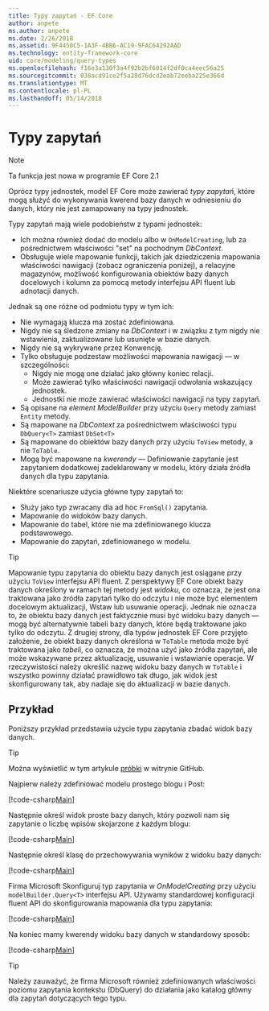 ```yaml
---
title: Typy zapytań - EF Core
author: anpete
ms.author: anpete
ms.date: 2/26/2018
ms.assetid: 9F4450C5-1A3F-4BB6-AC19-9FAC64292AAD
ms.technology: entity-framework-core
uid: core/modeling/query-types
ms.openlocfilehash: f16e3a130f3a4f92b2bf6014f2df0ca4eec56a25
ms.sourcegitcommit: 038acd91ce2f5a28d76dcd2eab72eeba225e366d
ms.translationtype: MT
ms.contentlocale: pl-PL
ms.lasthandoff: 05/14/2018
---
```

# <a name="query-types"></a>Typy zapytań
> [!NOTE]
> Ta funkcja jest nowa w programie EF Core 2.1

Oprócz typy jednostek, model EF Core może zawierać _typy zapytań_, które mogą służyć do wykonywania kwerend bazy danych w odniesieniu do danych, który nie jest zamapowany na typy jednostek.

Typy zapytań mają wiele podobieństw z typami jednostek:

- Ich można również dodać do modelu albo w `OnModelCreating`, lub za pośrednictwem właściwości "set" na pochodnym _DbContext_.
- Obsługuje wiele mapowanie funkcji, takich jak dziedziczenia mapowania właściwości nawigacji (zobacz ograniczenia poniżej), a relacyjne magazynów, możliwość konfigurowania obiektów bazy danych docelowych i kolumn za pomocą metody interfejsu API fluent lub adnotacji danych.

Jednak są one różne od podmiotu typy w tym ich:

- Nie wymagają klucza ma zostać zdefiniowana.
- Nigdy nie są śledzone zmiany na _DbContext_ i w związku z tym nigdy nie wstawienia, zaktualizowane lub usunięte w bazie danych.
- Nigdy nie są wykrywane przez Konwencję.
- Tylko obsługuje podzestaw możliwości mapowania nawigacji — w szczególności:
  - Nigdy nie mogą one działać jako główny koniec relacji.
  - Może zawierać tylko właściwości nawigacji odwołania wskazujący jednostek.
  - Jednostki nie może zawierać właściwości nawigacji na typy zapytań.
- Są opisane na _element ModelBuilder_ przy użyciu `Query` metody zamiast `Entity` metody.
- Są mapowane na _DbContext_ za pośrednictwem właściwości typu `DbQuery<T>` zamiast `DbSet<T>`
- Są mapowane do obiektów bazy danych przy użyciu `ToView` metody, a nie `ToTable`.
- Mogą być mapowane na _kwerendy_ — Definiowanie zapytanie jest zapytaniem dodatkowej zadeklarowany w modelu, który działa źródła danych dla typu zapytania.

Niektóre scenariusze użycia główne typy zapytań to:

- Służy jako typ zwracany dla ad hoc `FromSql()` zapytania.
- Mapowanie do widoków bazy danych.
- Mapowanie do tabel, które nie ma zdefiniowanego klucza podstawowego.
- Mapowanie do zapytań, zdefiniowanego w modelu.

> [!TIP]
> Mapowanie typu zapytania do obiektu bazy danych jest osiągane przy użyciu `ToView` interfejsu API fluent. Z perspektywy EF Core obiekt bazy danych określony w ramach tej metody jest _widoku_, co oznacza, że jest ona traktowana jako źródła zapytań tylko do odczytu i nie może być elementem docelowym aktualizacji, Wstaw lub usuwanie operacji. Jednak nie oznacza to, że obiektu bazy danych jest faktycznie musi być widoku bazy danych — mogą być alternatywnie tabeli bazy danych, które będą traktowane jako tylko do odczytu. Z drugiej strony, dla typów jednostek EF Core przyjęto założenie, że obiekt bazy danych określona w `ToTable` metoda może być traktowana jako _tabeli_, co oznacza, że można użyć jako źródła zapytań, ale może wskazywane przez aktualizację, usuwanie i wstawianie operacje. W rzeczywistości należy określić nazwę widoku bazy danych w `ToTable` i wszystko powinny działać prawidłowo tak długo, jak widok jest skonfigurowany tak, aby nadaje się do aktualizacji w bazie danych.

## <a name="example"></a>Przykład

Poniższy przykład przedstawia użycie typu zapytania zbadać widok bazy danych.

> [!TIP]
> Można wyświetlić w tym artykule [próbki](https://github.com/aspnet/EntityFrameworkCore/tree/dev/samples/QueryTypes) w witrynie GitHub.

Najpierw należy zdefiniować modelu prostego blogu i Post:

[!code-csharp[Main](../../../efcore-dev/samples/QueryTypes/Program.cs#Entities)]

Następnie określ widok proste bazy danych, który pozwoli nam się zapytanie o liczbę wpisów skojarzone z każdym blogu:

[!code-csharp[Main](../../../efcore-dev/samples/QueryTypes/Program.cs#View)]

Następnie określ klasę do przechowywania wyników z widoku bazy danych:

[!code-csharp[Main](../../../efcore-dev/samples/QueryTypes/Program.cs#QueryType)]

Firma Microsoft Skonfiguruj typ zapytania w _OnModelCreating_ przy użyciu `modelBuilder.Query<T>` interfejsu API.
Używamy standardowej konfiguracji fluent API do skonfigurowania mapowania dla typu zapytania:

[!code-csharp[Main](../../../efcore-dev/samples/QueryTypes/Program.cs#Configuration)]

Na koniec mamy kwerendy widoku bazy danych w standardowy sposób:

[!code-csharp[Main](../../../efcore-dev/samples/QueryTypes/Program.cs#Query)]

> [!TIP]
> Należy zauważyć, że firma Microsoft również zdefiniowanych właściwości poziomu zapytania kontekstu (DbQuery) do działania jako katalog główny dla zapytań dotyczących tego typu.
